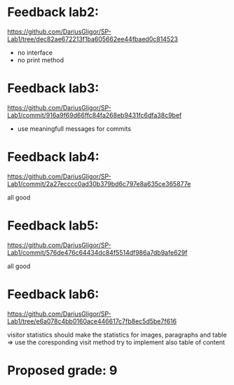 
# Feedback lab2:
https://github.com/DariusGligor/SP-Lab1/tree/dec82ae672213f1ba605662ee44fbaed0c814523

- no interface
- no print method

# Feedback lab3:
https://github.com/DariusGligor/SP-Lab1/commit/916a9f69d66ffc84fa268eb9431fc6dfa38c9bef

- use meaningfull messages for commits

# Feedback lab4:
https://github.com/DariusGligor/SP-Lab1/commit/2a27ecccc0ad30b379bd6c797e8a635ce365877e

all good

# Feedback lab5:
https://github.com/DariusGligor/SP-Lab1/commit/576de476c64434dc84f5514df986a7db9afe629f

all good

# Feedback lab6:
https://github.com/DariusGligor/SP-Lab1/tree/e6a078c4bb0160ace446617c7fb8ec5d5be7f616

visitor statistics should make the statistics for images, paragraphs and table => use the coresponding visit method
try to implement also table of content

# Proposed grade: 9
